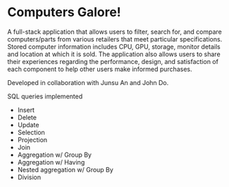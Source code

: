 # Computers Galore!

A full-stack application that allows users to filter, search for, and compare computers/parts from various retailers that meet particular specifications. Stored computer information includes CPU, GPU, storage, monitor details and location at which it is sold. The application also allows users to share their experiences regarding the performance, design, and satisfaction of each component to help other users make informed purchases. 

Developed in collaboration with Junsu An and John Do.

SQL queries implemented
  - Insert
  - Delete
  - Update
  - Selection
  - Projection
  - Join
  - Aggregation w/ Group By
  - Aggregation w/ Having
  - Nested aggregation w/ Group By
  - Division  
